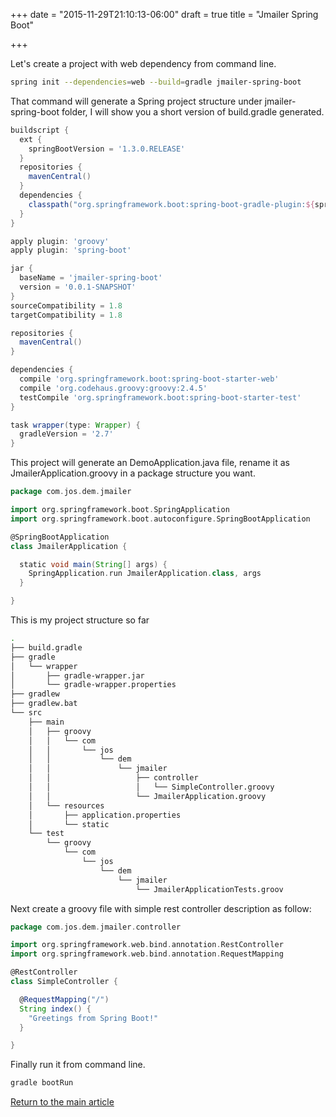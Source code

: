 +++
date = "2015-11-29T21:10:13-06:00"
draft = true
title = "Jmailer Spring Boot"

+++

Let's create a project with web dependency from command line.

```bash
spring init --dependencies=web --build=gradle jmailer-spring-boot
```

That command will generate a Spring project structure under jmailer-spring-boot folder, I will show you a short version of build.gradle generated.

```groovy
buildscript {
  ext {
    springBootVersion = '1.3.0.RELEASE'
  }
  repositories {
    mavenCentral()
  }
  dependencies {
    classpath("org.springframework.boot:spring-boot-gradle-plugin:${springBootVersion}")
  }
}

apply plugin: 'groovy'
apply plugin: 'spring-boot'

jar {
  baseName = 'jmailer-spring-boot'
  version = '0.0.1-SNAPSHOT'
}
sourceCompatibility = 1.8
targetCompatibility = 1.8

repositories {
  mavenCentral()
}

dependencies {
  compile 'org.springframework.boot:spring-boot-starter-web'
  compile 'org.codehaus.groovy:groovy:2.4.5'
  testCompile 'org.springframework.boot:spring-boot-starter-test'
}

task wrapper(type: Wrapper) {
  gradleVersion = '2.7'
}
```

This project will generate an DemoApplication.java file, rename it as JmailerApplication.groovy in a package structure you want.

```groovy
package com.jos.dem.jmailer

import org.springframework.boot.SpringApplication
import org.springframework.boot.autoconfigure.SpringBootApplication

@SpringBootApplication
class JmailerApplication {

  static void main(String[] args) {
    SpringApplication.run JmailerApplication.class, args
  }

}
```

This is my project structure so far

```bash
.
├── build.gradle
├── gradle
│   └── wrapper
│       ├── gradle-wrapper.jar
│       └── gradle-wrapper.properties
├── gradlew
├── gradlew.bat
└── src
    ├── main
    │   ├── groovy
    │   │   └── com
    │   │       └── jos
    │   │           └── dem
    │   │               └── jmailer
    │   │                   ├── controller
    │   │                   │   └── SimpleController.groovy
    │   │                   └── JmailerApplication.groovy
    │   └── resources
    │       ├── application.properties
    │       └── static
    └── test
        └── groovy
            └── com
                └── jos
                    └── dem
                        └── jmailer
                            └── JmailerApplicationTests.groov
```

Next create a groovy file with simple rest controller description as follow:

```groovy
package com.jos.dem.jmailer.controller

import org.springframework.web.bind.annotation.RestController
import org.springframework.web.bind.annotation.RequestMapping

@RestController
class SimpleController {

  @RequestMapping("/")
  String index() {
    "Greetings from Spring Boot!"
  }

}
```

Finally run it from command line.

```bash
gradle bootRun
```

[Return to the main article](/techtalk/spring)
